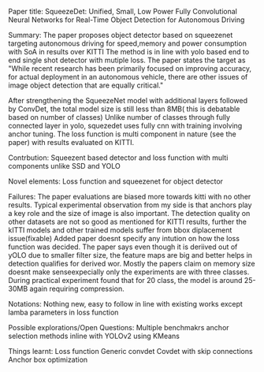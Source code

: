 Paper title: SqueezeDet: Unified, Small, Low Power Fully Convolutional Neural Networks for Real-Time Object Detection for Autonomous Driving


Summary:
The paper proposes object detector based on squeezenet targeting autonomous driving for speed,memory and power consumption with SoA in results over KITTI
The method is in line with yolo based end to end single shot detector with mutiple loss.
The paper states the target as "While recent research has been primarily focused on improving accuracy, for actual deployment in an autonomous vehicle, there are other issues of image object detection that are equally critical."

After strengthening the SqueezeNet model with additional layers followed by ConvDet, the total model size is still less than 8MB( this is debatable based on number of classes)
Unlike number of classes through fully connected layer in yolo, squezedet uses fully cnn with training involving anchor tuning.
The loss function is multi component in nature (see the paper) with results evaluated on KITTI.

Contrbution:
Squeezent based detector and loss function with multi components unlike SSD and YOLO

Novel elements:
Loss function and squeezenet for object detector

Failures:
The paper evaluations are biased  more towards kitti with no other results.
Typical experimental observation from my side is that anchors play a key role and the size of image is also important.
The detection quality on other datasets are not so good as mentioned for KITTI results, further the kITTI models and other trained models suffer from bbox diplacement issue(fixable)
Added paper doesnt specify any intution on how the loss function was decided. 
The paper says even though it is deriived out of yOLO due to smaller filter size, the feature maps are big and better helps in detection qualifies for derived wor.
Mostly the papers claim on memory size doesnt make senseexpecially only the experiments are with three classes. During practical experiment  found that for 20 class, the model is around 25-30MB again requiring compression. 


Notations: Nothing new, easy to follow in line with existing works except lamba parameters in loss function


Possible explorations/Open Questions:
Multiple benchmakrs
anchor selection methods inline with YOLOv2 using KMeans

Things learnt:
Loss function
Generic convdet
Covdet with skip connections
Anchor box optimization


